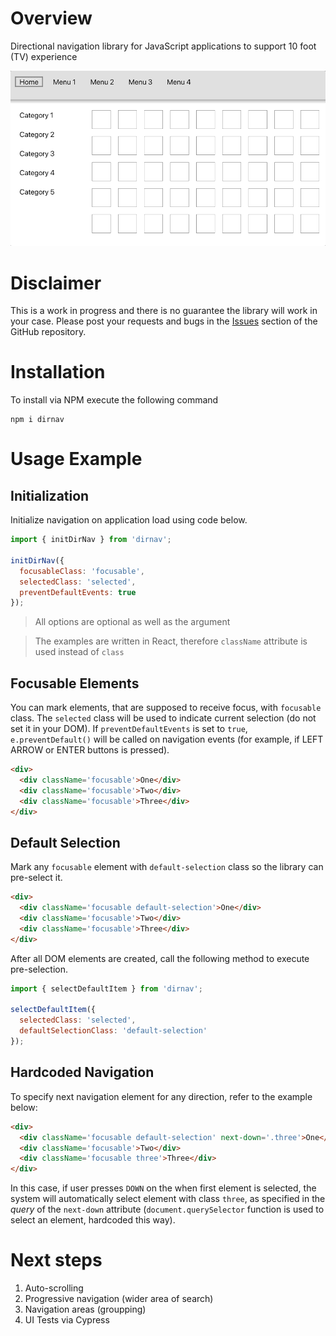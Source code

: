 # Overview
Directional navigation library for JavaScript applications to support 10 foot (TV) experience

![](dirnav.gif)

# Disclaimer
This is a work in progress and there is no guarantee the library will work in your case. Please post your requests and bugs in the [Issues](https://github.com/ashevtcov/dirnav/issues) section of the GitHub repository.

# Installation
To install via NPM execute the following command
```shell
npm i dirnav
```

# Usage Example

## Initialization

Initialize navigation on application load using code below.

```javascript
import { initDirNav } from 'dirnav';

initDirNav({
  focusableClass: 'focusable',
  selectedClass: 'selected',
  preventDefaultEvents: true
});
```

> All options are optional as well as the argument

> The examples are written in React, therefore `className` attribute is used instead of `class`

## Focusable Elements

You can mark elements, that are supposed to receive focus, with `focusable` class. The `selected` class will be used to indicate current selection (do not set it in your DOM). If `preventDefaultEvents` is set to `true`, `e.preventDefault()` will be called on navigation events (for example, if LEFT ARROW or ENTER buttons is pressed).

```html
<div>
  <div className='focusable'>One</div>
  <div className='focusable'>Two</div>
  <div className='focusable'>Three</div>
</div>
```

## Default Selection

Mark any `focusable` element with `default-selection` class so the library can pre-select it.

```html
<div>
  <div className='focusable default-selection'>One</div>
  <div className='focusable'>Two</div>
  <div className='focusable'>Three</div>
</div>
```

After all DOM elements are created, call the following method to execute pre-selection.

```javascript
import { selectDefaultItem } from 'dirnav';

selectDefaultItem({
  selectedClass: 'selected',
  defaultSelectionClass: 'default-selection'
});
```

## Hardcoded Navigation

To specify next navigation element for any direction, refer to the example below:

```html
<div>
  <div className='focusable default-selection' next-down='.three'>One</div>
  <div className='focusable'>Two</div>
  <div className='focusable three'>Three</div>
</div>
```

In this case, if user presses `DOWN` on the when first element is selected, the system
will automatically select element with class `three`, as specified in the _query_ of
the `next-down` attribute (`document.querySelector` function is used to select an element,
hardcoded this way).

# Next steps
1. Auto-scrolling
2. Progressive navigation (wider area of search)
3. Navigation areas (groupping)
4. UI Tests via Cypress
